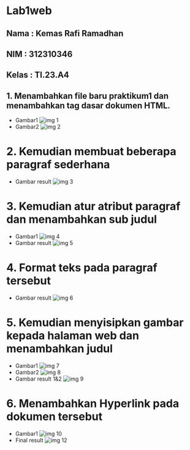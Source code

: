 # Lab1web
## Nama  : Kemas Rafi Ramadhan
## NIM : 312310346
## Kelas : TI.23.A4
## 1. Menambahkan file baru praktikum1 dan menambahkan tag dasar dokumen HTML.
- Gambar1
  ![img 1](screenshot/1.png)
- Gambar2
  ![img 2](screenshot/2.png)
# 2. Kemudian membuat beberapa paragraf sederhana
- Gambar result
  ![img 3](screenshot/3.png)
# 3. Kemudian atur atribut paragraf dan menambahkan sub judul
- Gambar1
  ![img 4](screenshot/4.png)
- Gambar result
  ![img 5](screenshot/6.png)
# 4. Format teks pada paragraf tersebut
- Gambar result
  ![img 6](screenshot/5.png)
# 5. Kemudian menyisipkan gambar kepada halaman web dan menambahkan judul
- Gambar1
  ![img 7](screenshot/7.png)
- Gambar2
  ![img 8](screenshot/9.png)
- Gambar result 1&2
  ![img 9](screenshot/10.png)
# 6. Menambahkan Hyperlink pada dokumen tersebut
- Gambar1
  ![img 10](screenshot/11.png)
- Final result
  ![img 12](screenshot/12.png)
